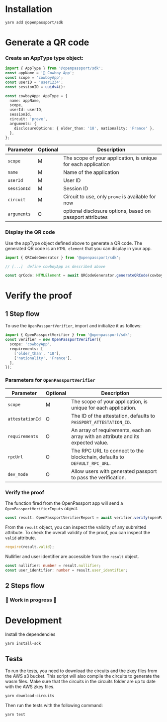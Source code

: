 # Installation

```bash
yarn add @openpassport/sdk
```

# Generate a QR code

### Create an AppType type object:

```typescript
import { AppType } from '@openpassport/sdk';
const appName = '🤠 Cowboy App';
const scope = 'cowboyApp';
const userID = 'user1234';
const sessionID = uuidv4():

const cowboyApp: AppType = {
  name: appName,
  scope,
  userId: userID,
  sessionId,
  circuit: 'prove',
  arguments: {
    disclosureOptions: { older_than: '18', nationality: 'France' },
  },
};
```

| Parameter   | Optional | Description                                                   |
| ----------- | -------- | ------------------------------------------------------------- |
| `scope`     | M        | The scope of your application, is unique for each application |
| `name`      | M        | Name of the application                                       |
| `userId`    | M        | User ID                                                       |
| `sessionId` | M        | Session ID                                                    |
| `circuit`   | M        | Circuit to use, only `prove` is available for now             |
| `arguments` | O        | optional disclosure options, based on passport attributes     |

### Display the QR code

Use the appType object defined above to generate a QR code.
The generated QR code is an `HTML element` that you can display in your app.

```typescript
import { QRCodeGenerator } from '@openpassport/sdk';

// [...]  define cowboyApp as described above

const qrCode: HTMLElement = await QRCodeGenerator.generateQRCode(cowboyApp);
```

# Verify the proof

## 1 Step flow

To use the `OpenPassportVerifier`, import and initialize it as follows:

```typescript
import { OpenPassportVerifier } from '@openpassport/sdk';
const verifier = new OpenPassportVerifier({
  scope: 'cowboyApp',
  requirements: [
    ['older_than', '18'],
    ['nationality', 'France'],
  ],
});
```

### Parameters for `OpenPassportVerifier`

| Parameter       | Optional | Description                                                                       |
| --------------- | -------- | --------------------------------------------------------------------------------- |
| `scope`         | M        | The scope of your application, is unique for each application.                    |
| `attestationId` | O        | The ID of the attestation, defaults to `PASSPORT_ATTESTATION_ID`.                 |
| `requirements`  | O        | An array of requirements, each an array with an attribute and its expected value. |
| `rpcUrl`        | O        | The RPC URL to connect to the blockchain, defaults to `DEFAULT_RPC_URL`.          |
| `dev_mode`      | O        | Allow users with generated passport to pass the verification.                     |

### Verify the proof

The function fired from the OpenPassport app will send a `OpenPassportVerifierInputs` object.

```typescript
const result: OpenPassportVerifierReport = await verifier.verify(openPassportVerifierInputs);
```

From the `result` object, you can inspect the validity of any submitted attribute.
To check the overall validity of the proof, you can inspect the `valid` attribute.

```typescript
require(result.valid);
```

Nullifier and user identifier are accessible from the `result` object.

```typescript
const nullifier: number = result.nullifier;
const user_identifier: number = result.user_identifier;
```

## 2 Steps flow

### 🚧 Work in progress 🚧

# Development

Install the dependencies

```bash
yarn install-sdk
```

## Tests

To run the tests, you need to download the circuits and the zkey files from the AWS s3 bucket.
This script will also compile the circuits to generate the wasm files.
Make sure that the circuits in the circuits folder are up to date with the AWS zkey files.

```bash
yarn download-circuits
```

Then run the tests with the following command:

```bash
yarn test
```
